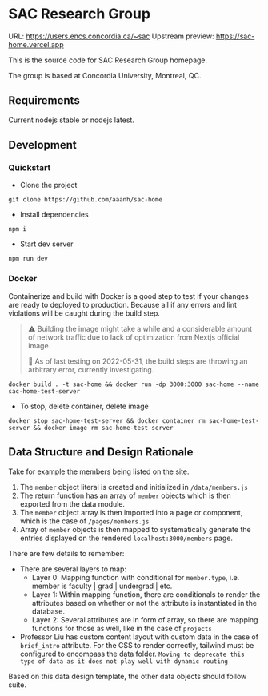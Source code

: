 # SAC Research Group

URL: https://users.encs.concordia.ca/~sac
Upstream preview: https://sac-home.vercel.app

This is the source code for SAC Research Group homepage.

The group is based at Concordia University, Montreal, QC.

## Requirements

Current nodejs stable or nodejs latest.

## Development

### Quickstart

- Clone the project
```
git clone https://github.com/aaanh/sac-home
```
- Install dependencies
```
npm i
```
- Start dev server
```
npm run dev
```

### Docker

Containerize and build with Docker is a good step to test if your changes are ready to deployed to production. Because all if any errors and lint violations will be caught during the build step.

> ⚠ Building the image might take a while and a considerable amount of network traffic due to lack of optimization from Nextjs official image.
>  
> 🛑 As of last testing on 2022-05-31, the build steps are throwing an arbitrary error, currently investigating.


```
docker build . -t sac-home && docker run -dp 3000:3000 sac-home --name sac-home-test-server
```

- To stop, delete container, delete image

```
docker stop sac-home-test-server && docker container rm sac-home-test-server && docker image rm sac-home-test-server
```


## Data Structure and Design Rationale

Take for example the members being listed on the site.

1.  The `member` object literal is created and initialized in `/data/members.js`
1.  The return function has an array of `member` objects which is then exported from the data module.
1.  The `member` object array is then imported into a page or component, which is the case of `/pages/members.js`
1.  Array of `member` objects is then mapped to systematically generate the entries displayed on the rendered `localhost:3000/members` page.

There are few details to remember:

-   There are several layers to map:
    -   Layer 0: Mapping function with conditional for `member.type`, i.e. member is faculty | grad | undergrad | etc.
    -   Layer 1: Within mapping function, there are conditionals to render the attributes based on whether or not the attribute is instantiated in the database.
    -   Layer 2: Several attributes are in form of array, so there are mapping functions for those as well, like in the case of `projects`
-   Professor Liu has custom content layout with custom data in the case of `brief_intro` attribute. For the CSS to render correctly, tailwind must be configured to encompass the data folder. `Moving to deprecate this type of data as it does not play well with dynamic routing`

Based on this data design template, the other data objects should follow suite.
